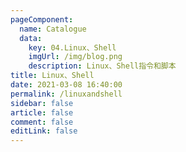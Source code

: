 ```yaml
---
pageComponent: 
  name: Catalogue
  data: 
    key: 04.Linux、Shell
    imgUrl: /img/blog.png
    description: Linux、Shell指令和脚本
title: Linux、Shell
date: 2021-03-08 16:40:00
permalink: /linuxandshell
sidebar: false
article: false
comment: false
editLink: false
---
```

